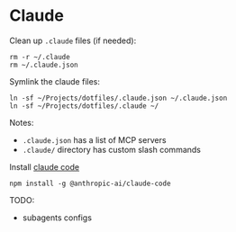 # Claude

Clean up `.claude` files (if needed):
```
rm -r ~/.claude
rm ~/.claude.json
```

Symlink the claude files:
```
ln -sf ~/Projects/dotfiles/.claude.json ~/.claude.json
ln -sf ~/Projects/dotfiles/.claude ~/
```

Notes:
- `.claude.json` has a list of MCP servers
- `.claude/` directory has custom slash commands

Install [claude code](https://docs.anthropic.com/en/docs/claude-code/setup)
```
npm install -g @anthropic-ai/claude-code
```

TODO:
-  subagents configs
